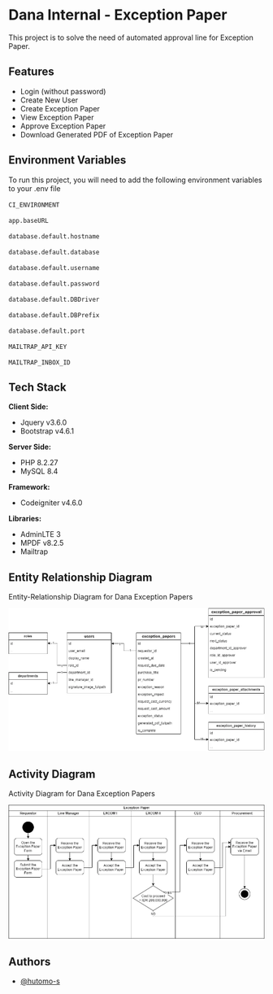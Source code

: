 
# Dana Internal - Exception Paper

This project is to solve the need of automated approval line for Exception Paper.

## Features

- Login (without password)
- Create New User
- Create Exception Paper
- View Exception Paper
- Approve Exception Paper
- Download Generated PDF of Exception Paper


## Environment Variables

To run this project, you will need to add the following environment variables to your .env file

`CI_ENVIRONMENT`

`app.baseURL`

`database.default.hostname`

`database.default.database`

`database.default.username`

`database.default.password`

`database.default.DBDriver`

`database.default.DBPrefix`

`database.default.port`

`MAILTRAP_API_KEY`

`MAILTRAP_INBOX_ID`
## Tech Stack

**Client Side:** 
- Jquery v3.6.0
- Bootstrap v4.6.1

**Server Side:**
- PHP 8.2.27
- MySQL 8.4

**Framework:**
- Codeigniter v4.6.0

**Libraries:**
- AdminLTE 3
- MPDF v8.2.5
- Mailtrap



## Entity Relationship Diagram

Entity-Relationship Diagram for Dana Exception Papers

![ERD](https://raw.githubusercontent.com/hutomo-s/dana-internal/refs/heads/master/public/assets/image/dana_exception_paper_erd.webp)

## Activity Diagram

Activity Diagram for Dana Exception Papers

![Actitivity Diagram](https://raw.githubusercontent.com/hutomo-s/dana-internal/refs/heads/master/public/assets/image/dana_exception_paper_activity_diagram.webp)




## Authors

- [@hutomo-s](https://github.com/hutomo-s)

